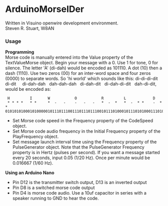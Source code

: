 # ArduinoMorseIDer
Written in Visuino openwire development environment.<br>
Steven R. Stuart, W8AN

### Usage
**Programming**<br>
Morse code is manually entered into the Value property of the TextValueMorse object. Begin your message with a 0. Use 1 for tone, 0 for silence. The letter 'A' (di-dah) would be encoded as 101110. A dot (10) then a dash (1110). Use two zeros (00) for an inter-word space and four zeros (0000) to separate words. So 'hi world' which sounds like this: di-di-di-dit &nbsp; di-dit &nbsp; &nbsp; di-dah-dah &nbsp; dah-dah-dah &nbsp; di-dah-dit &nbsp; di-dah-di-dit &nbsp; dah-di-dit, would be encoded as:
```
 H         I       W           O           R         L            D
 * * * *   * *     *  -   -    -   -   -   *  -  *   *  -  * *    -  * * 
0101010100010100000101110111001110111011100101110100010111010100011101010
```

- Set Morse code speed in the Frequency property of the CodeSpeed object.
- Set Morse code audio frequency in the Initial Frequency property of the PlayFrequency object.
- Set message launch interval time using the Frequency property of the PulseGenerator object. Note that the PulseGenerator Frequency property is in Hertz (pulses per second). If you want a message started every 20 seconds, input 0.05 (1/20 Hz). Once per minute would be 0.016667 (1/60 Hz).

**Using an Arduino Nano**<br>
- Pin D12 is the transmitter switch output, D13 is an inverted output
- Pin D8 is a switched morse code output
- Pin D4 is morse code audio. Use a 10uf capacitor in series with a speaker running to GND to hear the code.

